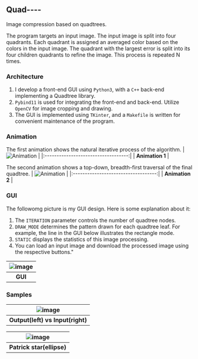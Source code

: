 ## Quad----

Image compression based on quadtrees.

The program targets an input image. The input image is split into four quadrants. Each quadrant is assigned an averaged color based on the colors in the input image. The quadrant with the largest error is split into its four children quadrants to refine the image. This process is repeated N times.

### Architecture
1. I develop a front-end GUI using `Python3`, with a `C++` back-end implementing a Quadtree library.
2.  `Pybind11` is used for integrating the front-end and back-end. Utilize `OpenCV` for image cropping and drawing.
3. The GUI is implemented using `TKinter`, and a `Makefile` is written for convenient maintenance of the program.
### Animation

The first animation shows the natural iterative process of the algorithm.
| ![Animation](http://i.imgur.com/UE2eOkx.gif) |
|:-----------------------------------:|
| **Animation 1** |


The second animation shows a top-down, breadth-first traversal of the final quadtree.
| ![Animation](http://i.imgur.com/l3sv0In.gif) |
|:-----------------------------------:|
| **Animation 2** |

### GUI
The followomg picture is my GUI design. Here is some explanation about it:
1. The `ITERATION` parameter controls the number of quadtree nodes.
2. `DRAW_MODE` determines the pattern drawn for each quadtree leaf. For example, the line in the GUI below illustrates the rectangle mode.
3. `STATIC` displays the statistics of this image processing.
4. You can load an input image and download the processed image using the respective buttons."

| ![image](https://github.com/CodeStone1125/Quad----/assets/72511296/613d0223-8e51-4f73-923e-bf3e99304ae4) |
|:-----------------------------------:|
| **GUI** |


### Samples
| ![image](https://github.com/CodeStone1125/Quad----/assets/72511296/19341642-50be-41cb-8aa8-814aa4ac3508) |
|:-----------------------------------:|
| **Output(left) vs Input(right)** |


| ![image](https://github.com/CodeStone1125/Quad----/assets/72511296/4d12decc-4e64-4b97-aefa-53d4a529c6b4) |
|:-----------------------------------:|
| **Patrick star(ellipse)** |
